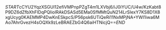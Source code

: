 $START$cCYU2YqzXSGUl12efiVMPnpPZgT4m1LXVbj6/iJ0iYUC/U4w/KzKabt8P9DZ6dZfbXhFIDqPQIiolRAkDSASd5EMa0SfMMtQuN214LrSIexY7KS8D1X8xgUcyg0KAEMMP4DwKnESkpcS/P56psk6UTiQeRi11NxMPjNA+YWI1iwa6MAo7AhrGvezH4sOQXk9zLeBRAEZbG4Q6aiHTNicjQ==$END$